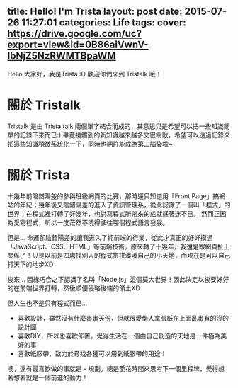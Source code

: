 title: Hello! I'm Trista
layout: post
date: 2015-07-26 11:27:01
categories: Life
tags:
cover: https://drive.google.com/uc?export=view&id=0B86aiVwnV-IbNjZ5NzRWMTBpaWM
---
Hello 大家好，我是Trista :D
歡迎你們來到 Tristalk 哦！

<!--more-->

# 關於 Tristalk
Tristalk 是由 Trista talk 兩個單字結合而成的，其意思只是希望可以把一些知識簡單的記錄下來而已:)
畢竟接觸到的新知識越來越多又很零散，希望可以透過記錄來把這些知識稍微系統化一下，同時也期許能成為第二腦袋啦~

# 關於 Trista
十幾年前陰錯陽差的參與班級網頁的比賽，那時還只知道用「Front Page」搞網站的年紀；幾年後又陰錯陽差的進入了資訊管理系，從此認識了一個叫「程式」的世界；在程式裡打轉了好幾年，也對寫程式所帶來的成就感著迷不已。
然而正因為愛寫程式，所以一度茫然不曉得該往哪個程式語言發展。

但是…
命運卻陰錯陽差的讓我進入了純前端的行業，從此才真正的好好摸過「JavaScript、CSS、HTML」等前端技術。原來轉了十幾年，我還是跟網頁扯上關係了！只是以前是四處找別人的程式拼拼湊湊自己的小天地，而現在是可以自己打天下的地步XD

後來…
因緣巧合之下認識了名叫「Node.js」這個莫大世界！因此決定以後要好好的在前端世界打轉，然後順便侵略後端的領土XD

但人生也不是只有程式而已…

* 喜歡設計，雖然沒有什麼畫畫天份，但就很愛學人拿張紙在上面亂畫有的沒的設計圖
* 喜歡DIY，所以也喜歡佈置，覺得生活在一個由自己創造的天地是一件極為美好的事
* 喜歡紙膠帶，致力於尋找各種可以用到紙膠帶的用途！

噢，還有最喜歡做的事就是 - 規劃。總是愛花時間來思考下一個里程埤，覺得想著想著就是一個前進的動力！

